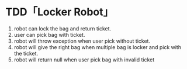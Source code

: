 # TDD「Locker Robot」
1. robot can lock the bag and return ticket.
2. user can pick bag with ticket.
3. robot will throw exception when user pick without ticket.
4. robot will give the right bag when multiple bag is locker and pick with the ticket.
5. robot will return null when user pick bag with invalid ticket 